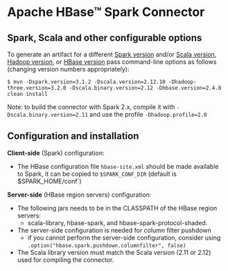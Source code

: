 <!---
Licensed to the Apache Software Foundation (ASF) under one
or more contributor license agreements.  See the NOTICE file
distributed with this work for additional information
regarding copyright ownership.  The ASF licenses this file
to you under the Apache License, Version 2.0 (the
"License"); you may not use this file except in compliance
with the License.  You may obtain a copy of the License at

    http://www.apache.org/licenses/LICENSE-2.0

Unless required by applicable law or agreed to in writing, software
distributed under the License is distributed on an "AS IS" BASIS,
WITHOUT WARRANTIES OR CONDITIONS OF ANY KIND, either express or implied.
See the License for the specific language governing permissions and
limitations under the License.
-->

# Apache HBase&trade; Spark Connector

## Spark, Scala and other configurable options

To generate an artifact for a different [Spark version](https://mvnrepository.com/artifact/org.apache.spark/spark-core) and/or [Scala version](https://www.scala-lang.org/download/all.html), 
[Hadoop version](https://mvnrepository.com/artifact/org.apache.hadoop/hadoop-core), or [HBase version](https://mvnrepository.com/artifact/org.apache.hbase/hbase) pass command-line options as follows (changing version numbers appropriately):

```
$ mvn -Dspark.version=3.1.2 -Dscala.version=2.12.10 -Dhadoop-three.version=3.2.0 -Dscala.binary.version=2.12 -Dhbase.version=2.4.8 clean install
```

Note: to build the connector with Spark 2.x, compile it with `-Dscala.binary.version=2.11` and use the profile `-Dhadoop.profile=2.0`

## Configuration and installation
**Client-side** (Spark) configuration:
- The HBase configuration file `hbase-site.xml` should be made available to Spark, it 
can be copied to `$SPARK_CONF_DIR` (default is $SPARK_HOME/conf`)

**Server-side** (HBase region servers) configuration:
- The following jars needs to be in the CLASSPATH of the HBase region servers:
  - scala-library, hbase-spark, and hbase-spark-protocol-shaded.
- The server-side configuration is needed for column filter pushdown
  - if you cannot perform the server-side configuration, consider using `.option("hbase.spark.pushdown.columnfilter", false)`
- The Scala library version must match the Scala version (2.11 or 2.12) used for compiling the connector.


